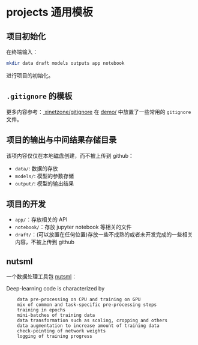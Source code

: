 # projects 通用模板

## 项目初始化

在终端输入：

```sh
mkdir data draft models outputs app notebook
```

进行项目的初始化。

## `.gitignore` 的模板

更多内容参考：[ xinetzone/gitignore](https://github.com/xinetzone/gitignore)
在 [demo/](demo.gitignore) 中放置了一些常用的 `gitignore` 文件。

## 项目的输出与中间结果存储目录

该项内容仅仅在本地磁盘创建，而不被上传到 github：

- `data/`: 数据的存放
- `models/`: 模型的参数存储
- `output/`: 模型的输出结果

## 项目的开发

- `app/`：存放相关的 API
- `notebook/`：存放 jupyter notebook 等相关的文件
- `draft/`：(可以放置在任何位置)存放一些不成熟的或者未开发完成的一些相关内容，不被上传到 github

## nutsml

一个数据处理工具包 [nutsml](https://maet3608.github.io/nuts-ml/introduction.html)：

Deep-learning code is characterized by

```te
    data pre-processing on CPU and training on GPU
    mix of common and task-specific pre-processing steps
    training in epochs
    mini-batches of training data
    data transformation such as scaling, cropping and others
    data augmentation to increase amount of training data
    check-pointing of network weights
    logging of training progress
```
